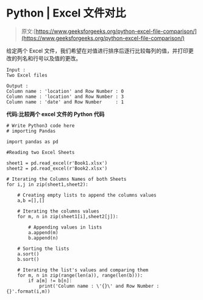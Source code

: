 # Python | Excel 文件对比

> 原文:[https://www.geeksforgeeks.org/python-excel-file-comparison/](https://www.geeksforgeeks.org/python-excel-file-comparison/)

给定两个 Excel 文件，我们希望在对值进行排序后逐行比较每列的值，并打印更改的列名和行号以及值的更改。

```
Input : 
Two Excel files

Output :
Column name : 'location' and Row Number : 0
Column name : 'location' and Row Number : 3
Column name : 'date' and Row Number     : 1

```

**代码:比较两个 excel 文件的 Python 代码**

```
# Write Python3 code here
# importing Pandas

import pandas as pd

#Reading two Excel Sheets

sheet1 = pd.read_excel(r'Book1.xlsx')
sheet2 = pd.read_excel(r'Book2.xlsx')

# Iterating the Columns Names of both Sheets
for i,j in zip(sheet1,sheet2):

    # Creating empty lists to append the columns values    
    a,b =[],[]

    # Iterating the columns values
    for m, n in zip(sheet1[i],sheet2[j]):

        # Appending values in lists
        a.append(m)
        b.append(n)

    # Sorting the lists
    a.sort()
    b.sort()

    # Iterating the list's values and comparing them
    for m, n in zip(range(len(a)), range(len(b))):
        if a[m] != b[n]:
            print('Column name : \'{}\' and Row Number : {}'.format(i,m))
```